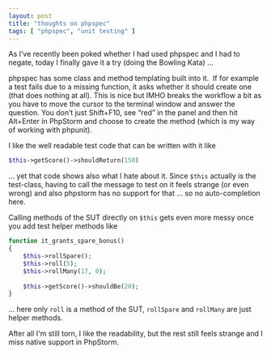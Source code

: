 ```yaml
---
layout: post
title: "thoughts on phpspec"
tags: [ "phpspec", "unit testing" ]
---
```

As I’ve recently been poked whether I had used phpspec and I had to negate, today I finally gave it a try (doing the Bowling Kata) ...

phpspec has some class and method templating built into it.  If for example a test fails due to a missing function, it asks whether it should create one (that does nothing at all). This is nice but IMHO breaks the workflow a bit as you have to move the cursor to the terminal window and answer the question. You don’t just Shift+F10, see “red” in the panel and then hit Alt+Enter in PhpStorm and choose to create the method (which is my way of working with phpunit).

I like the well readable test code that can be written with it like

```php
$this->getScore()->shouldReturn(150)
```

... yet that code shows also what I hate about it. Since `$this` actually is the test-class, having to call the message to test on it feels strange (or even wrong) and also phpstorm has no support for that ... so no auto-completion here.

Calling methods of the SUT directly on `$this` gets even more messy once you add test helper methods like

```php
function it_grants_spare_bonus()
{
    $this->rollSpare();
    $this->roll(5);
    $this->rollMany(17, 0);
    
    $this->getScore()->shouldBe(20);
}
```

... here only `roll` is a method of the SUT, `rollSpare` and `rollMany` are just helper methods.

After all I'm still torn, I like the readability, but the rest still feels strange and I miss native support in PhpStorm.

